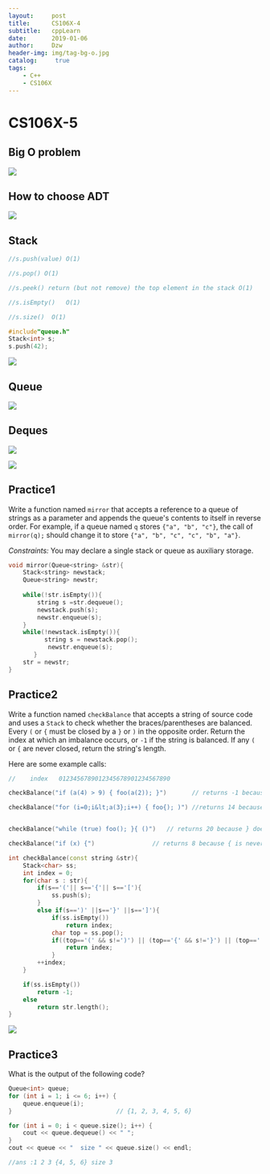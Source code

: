 ```yaml
---
layout:     post
title:      CS106X-4
subtitle:   cppLearn
date:       2019-01-06
author:     Dzw
header-img: img/tag-bg-o.jpg
catalog: 	 true
tags:
    - C++
    - CS106X
---
```






# CS106X-5



## Big O problem

![](/img/cs106b/9.png)



## How to choose ADT

![](/img/cs106b/10.png)



## Stack

```c++
//s.push(value) O(1)

//s.pop() O(1)

//s.peek() return (but not remove) the top element in the stack O(1)

//s.isEmpty()   O(1)

//s.size()  O(1)

#include"queue.h"
Stack<int> s;
s.push(42);
```



![](/img/cs106b/11.png)



## Queue

![](/img/cs106b/12.png)



## Deques

![](/img/cs106b/13.png)





![](/img/cs106b/14.png)



## Practice1

Write a function named `mirror` that accepts a reference to a queue of strings as a parameter and appends the queue's contents to itself in reverse order. For example, if a queue named `q` stores `{"a", "b", "c"}`, the call of `mirror(q);` should change it to store `{"a", "b", "c", "c", "b", "a"}`.

*Constraints:* You may declare a single stack or queue as auxiliary storage.

```c++
void mirror(Queue<string> &str){
    Stack<string> newstack;
    Queue<string> newstr;
    
    while(!str.isEmpty()){
        string s =str.dequeue();
        newstack.push(s);
        newstr.enqueue(s);
    }
    while(!newstack.isEmpty()){
          string s = newstack.pop();
           newstr.enqueue(s);
       }
    str = newstr;
}
```



## Practice2

Write a function named `checkBalance` that accepts a string of source code and uses a `Stack` to check whether the braces/parentheses are balanced. Every `(` or `{` must be closed by a `}` or `)` in the opposite order. Return the index at which an imbalance occurs, or `-1` if the string is balanced. If any `(` or `{` are never closed, return the string's length.

Here are some example calls:

```c++
//    index   0123456789012345678901234567890

checkBalance("if (a(4) > 9) { foo(a(2)); }")       // returns -1 because balanced

checkBalance("for (i=0;i&lt;a(3};i++) { foo{); )") //returns 14 because } out of order 


checkBalance("while (true) foo(); }{ ()")   // returns 20 because } doesn't match any {

checkBalance("if (x) {")                // returns 8 because { is never closed
```

```c++
int checkBalance(const string &str){
    Stack<char> ss;
    int index = 0;
    for(char s : str){
        if(s=='('|| s=='{'|| s=='['){
            ss.push(s);
        }
        else if(s==')' ||s=='}' ||s==']'){
            if(ss.isEmpty()) 
                return index;
            char top = ss.pop();
            if((top=='(' && s!=')') || (top=='{' && s!='}') || (top=='[' && s!=']'))
                return index;
            }
        ++index;
    }

    if(ss.isEmpty()) 
        return -1;
    else
        return str.length();
}
```

![](/img/cs106b/15.png)



## Practice3

What is the output of the following code?

```c++
Queue<int> queue;
for (int i = 1; i <= 6; i++) {
    queue.enqueue(i);
}                             // {1, 2, 3, 4, 5, 6}

for (int i = 0; i < queue.size(); i++) {
    cout << queue.dequeue() << " ";
}
cout << queue << "  size " << queue.size() << endl;

//ans :1 2 3 {4, 5, 6} size 3
```

